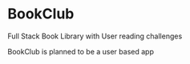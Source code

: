 # BookClub
Full Stack Book Library with User reading challenges


BookClub is planned to be a user based app 